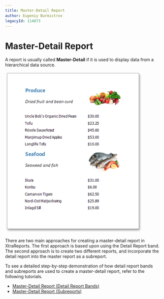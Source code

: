 ```yaml
---
title: Master-Detail Report
author: Eugeniy Burmistrov
legacyId: 114873
---
```

# Master-Detail Report
A report is usually called **Master-Detail** if it is used to display data from a hierarchical data source.

![eud-subreports-10](../../../images/img120292.png)

There are two main approaches for creating a master-detail report in XtraReports. The first approach is based upon using the Detail Report band. The second approach is to create two different reports, and incorporate the detail report into the master report as a subreport.

To see a detailed step-by-step demonstration of how detail report bands and subreports are used to create a master-detail report, refer to the following tutorials.
* [Master-Detail Report (Detail Report Bands)](master-detail-report-(detail-report-bands).md)
* [Master-Detail Report (Subreports)](master-detail-report-(subreports).md)